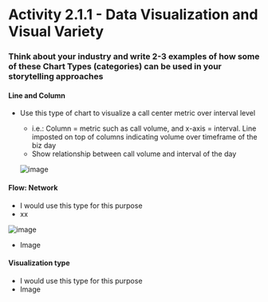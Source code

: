 
# Activity 2.1.1 - Data Visualization and Visual Variety

### Think about your industry and write 2-3 examples of how some of these Chart Types (categories) can be used in your storytelling approaches

#### Line and Column
* Use this type of chart to visualize a call center metric over interval level
  * i.e.: Column = metric such as call volume, and x-axis = interval. Line imposted on top of columns indicating volume over timeframe of the biz day
  * Show relationship between call volume and interval of the day 
 
   ![image](https://github.com/Jeni-D/PUBLIC/assets/145617867/60758b7e-086d-4223-9e9c-0ad994e4dd4c)



#### Flow: Network
* I would use this type for this purpose
*  xx

  ![image](https://github.com/Jeni-D/PUBLIC/assets/145617867/b08e3fb2-a806-4699-a23a-b94177d736f9)

* Image


#### Visualization type
* I would use this type for this purpose
* Image
  
